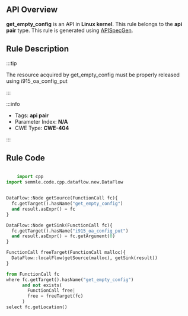 ---
---


## API Overview
**get_empty_config** is an API in **Linux kernel**. This rule belongs to the **api pair** type. This rule is generated using [APISpecGen](../../tools/APISpecGen).
## Rule Description

:::tip

The resource acquired by get_empty_config must be properly released using i915_oa_config_put

:::

:::info

- Tags: **api pair**
- Parameter Index: **N/A**
- CWE Type: **CWE-404**

:::

## Rule Code
```python

    import cpp
import semmle.code.cpp.dataflow.new.DataFlow


DataFlow::Node getSource(FunctionCall fc){
  fc.getTarget().hasName("get_empty_config")
  and result.asExpr() = fc
}

DataFlow::Node getSink(FunctionCall fc){
  fc.getTarget().hasName("i915_oa_config_put")
  and result.asExpr() = fc.getArgument(0)
}

FunctionCall freeTarget(FunctionCall malloc){
  DataFlow::localFlow(getSource(malloc), getSink(result))
}

from FunctionCall fc
where fc.getTarget().hasName("get_empty_config")
      and not exists(
        FunctionCall free| 
        free = freeTarget(fc)
      )
select fc.getLocation()

    
```